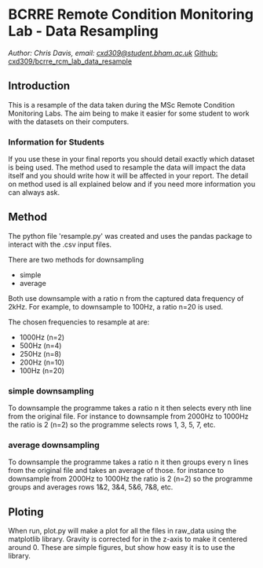 # BCRRE Remote Condition Monitoring Lab - Data Resampling
*Author: Chris Davis, email: cxd309@student.bham.ac.uk*
[Github: cxd309/bcrre_rcm_lab_data_resample](https://github.com/cxd309/bcrre_rcm_lab_data_resample)

## Introduction
This is a resample of the data taken during the MSc Remote Condition Monitoring Labs.
The aim being to make it easier for some student to work with the datasets on their
computers.

### Information for Students
If you use these in your final reports you should detail exactly which dataset is being
used. The method used to resample the data will impact the data itself and you should
write how it will be affected in your report. The detail on method used is all explained
below and if you need more information you can always ask.

## Method
The python file 'resample.py' was created and uses the pandas package to interact 
with the .csv input files.

There are two methods for downsampling
* simple
* average

Both use downsample with a ratio n from the captured data frequency of 2kHz.
For example, to downsample to 100Hz, a ratio n=20 is used.

The chosen frequencies to resample at are:
* 1000Hz (n=2)
* 500Hz  (n=4)
* 250Hz  (n=8)
* 200Hz  (n=10)
* 100Hz  (n=20)

### simple downsampling

To downsample the programme takes a ratio n 
it then selects every nth line from the original file.
For instance to downsample from 2000Hz to 1000Hz
the ratio is 2 (n=2) so the programme selects rows 1, 3, 5, 7, etc.

### average downsampling
To downsample the programme takes a ratio n 
it then groups every n lines from the original file
and takes an average of those.
for instance to downsample from 2000Hz to 1000Hz
the ratio is 2 (n=2) so the programme groups and averages
rows 1&2, 3&4, 5&6, 7&8, etc.

## Ploting
When run, plot.py will make a plot for all the files in raw_data
using the matplotlib library.
Gravity is corrected for in the z-axis to make it centered around 0.
These are simple figures, but show how easy it is to use the library.
